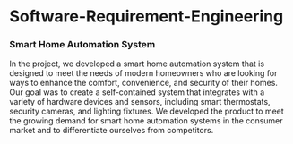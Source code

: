 # Software-Requirement-Engineering
### Smart Home Automation System
In the project, we developed a smart home automation system that is designed to meet the needs of modern homeowners who are looking for ways to enhance the comfort, convenience, and security of their homes. Our goal was to create a self-contained system that integrates with a variety of hardware devices and sensors, including smart thermostats, security cameras, and lighting fixtures. We developed the product to meet the growing demand for smart home automation systems in the consumer market and to differentiate ourselves from competitors.
